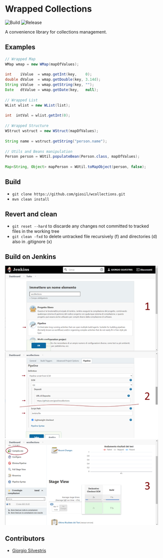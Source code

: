 # Wrapped Collections

![Build](https://github.com/giosil/wcollections/workflows/Build/badge.svg)
![Release](https://img.shields.io/github/v/tag/giosil/wcollections.svg)

A convenience library for collections management.

## Examples

```java
// Wrapped Map
WMap wmap = new WMap(mapOfValues);

int    iValue  = wmap.getInt(key,    0);
double dValue  = wmap.getDouble(key, 3.14d);
String sValue  = wmap.getString(key, "");
Date   dtValue = wmap.getDate(key,   null);

// Wrapped List 
WList wlist = new WList(list);

int  intVal = wlist.getInt(0);

// Wrapped Structure 
WStruct wstruct = new WStruct(mapOfValues);

String name = wstruct.getString("person.name");

// Utils and Beans manipulation
Person person = WUtil.populateBean(Person.class, mapOfValues);

Map<String, Object> mapPerson = WUtil.toMapObject(person, false);
```

## Build

- `git clone https://github.com/giosil/wcollections.git`
- `mvn clean install`

## Revert and clean 

- `git reset --hard` to discarde any changes not committed to tracked files in the working tree
- `git clean -fxd` to delete untracked file recursively (f) and directories (d) also in .gitignore (x)

## Build on Jenkins

![Jenkins](jenkins.png)

## Contributors

* [Giorgio Silvestris](https://github.com/giosil)
